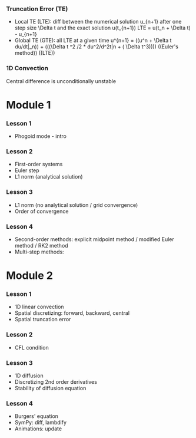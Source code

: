 ### Truncation Error (TE)

* Local TE (LTE): diff between the numerical solution u_{n+1} after one step size \Delta t and the exact solution u(t_{n+1})
LTE = u(t_n + \Delta t) - u_{n+1}
* Global TE (GTE): all LTE at a given time
u^{n+1} = ((u^n + \Delta t du/dt|_n)) + (((\Delta t ^2 /2 * du^2/d^2t|n + ( \Delta t^3))))
((Euler's method)) ((LTE))


### 1D Convection
Central difference is unconditionally unstable

# Module 1
### Lesson 1
* Phogoid mode - intro

### Lesson 2
* First-order systems
* Euler step
* L1 norm (analytical solution)

### Lesson 3
* L1 norm (no analytical solution / grid convergence)
* Order of convergence

### Lesson 4
* Second-order methods: explicit midpoint method / modified Euler method / RK2 method
* Multi-step methods: 


# Module 2
### Lesson 1
* 1D linear convection
* Spatial discretizing: forward, backward, central
* Spatial truncation error

### Lesson 2
* CFL condition

### Lesson 3
* 1D diffusion
* Discretizing 2nd order derivatives
* Stability of diffusion equation

### Lesson 4
* Burgers' equation
* SymPy: diff, lambdify
* Animations: update
